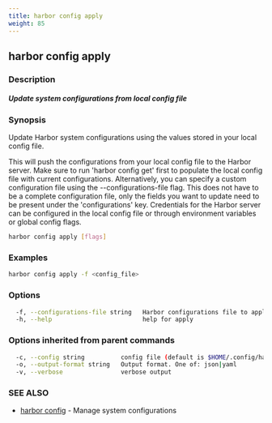```yaml
---
title: harbor config apply
weight: 85
---
```

## harbor config apply

### Description

##### Update system configurations from local config file

### Synopsis

Update Harbor system configurations using the values stored in your local config file.
		
This will push the configurations from your local config file to the Harbor server.
Make sure to run 'harbor config get' first to populate the local config file with current configurations. Alternatively, you can specify a custom configuration file using the --configurations-file flag. This does not have to be a complete configuration file, only the fields you want to update need to be present under the 'configurations' key. Credentials for the Harbor server can be configured in the local config file or through environment variables or global config flags.

```sh
harbor config apply [flags]
```

### Examples

```sh
harbor config apply -f <config_file>
```

### Options

```sh
  -f, --configurations-file string   Harbor configurations file to apply.
  -h, --help                         help for apply
```

### Options inherited from parent commands

```sh
  -c, --config string          config file (default is $HOME/.config/harbor-cli/config.yaml)
  -o, --output-format string   Output format. One of: json|yaml
  -v, --verbose                verbose output
```

### SEE ALSO

* [harbor config](harbor-config.md)	 - Manage system configurations


